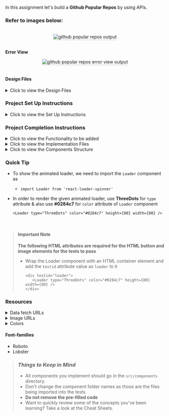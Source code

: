 In this assignment let's build a **Github Popular Repos** by using APIs.

### Refer to images below:

 <br/>
 <div style="text-align: center;">
     <img src="https://assets.ccbp.in/frontend/content/react-js/github-popular-repos-output.gif" alt="github popular repos output" style="max-width:70%;box-shadow:0 2.8px 2.2px rgba(0, 0, 0, 0.12)">
 </div>
 <br/>

**Error View**

 <div style="text-align: center;">
     <img src="https://assets.ccbp.in/frontend/content/react-js/github-popular-repos-error-view-output.gif" alt="github popular repos error view output" style="max-width:70%;box-shadow:0 2.8px 2.2px rgba(0, 0, 0, 0.12)">
 </div>
 <br/>
 
 #### Design Files

<details>
<summary>Click to view the Design Files</summary>

- [Extra Small (Size < 576px) and Small (Size >= 576px) - Success](https://assets.ccbp.in/frontend/content/react-js/github-repos-success-sm-ouput.gif)
- [Extra Small (Size < 576px) and Small (Size >= 576px) - Loading](https://assets.ccbp.in/frontend/content/react-js/github-repos-sm-loading-output.png)
- [Extra Small (Size < 576px) and Small (Size >= 576px) - Error](https://assets.ccbp.in/frontend/content/react-js/github-repos-error-view-sm-output.png)
- [Medium (Size >= 768px), Large (Size >= 992px) and Extra Large (Size >= 1200px) - Success](https://assets.ccbp.in/frontend/content/react-js/github-repos-lg-success-output.png)
- [Medium (Size >= 768px), Large (Size >= 992px) and Extra Large (Size >= 1200px) - Loading](https://assets.ccbp.in/frontend/content/react-js/github-repos-lg-loading-output.png)
- [Medium (Size >= 768px), Large (Size >= 992px) and Extra Large (Size >= 1200px) - Error](https://assets.ccbp.in/frontend/content/react-js/github-repos-error-view-lg-output.png)

</details>

### Project Set Up Instructions

<details>
<summary>Click to view the Set Up Instructions</summary>

- Download dependencies by running `npm install`
- Start up the app using `npm start`
</details>

### Project Completion Instructions

<details>
<summary>Click to view the Functionality to be added</summary>

#### Add Functionality

The app must have the following functionalities

- When the page is opened initially,

  - _loader_ should be displayed
  - Make HTTP GET request to the following URL `https://apis.ccbp.in/popular-repos?language=` with language filter as `ALL`

    Example URL to fetch data with `ALL` filter `https://apis.ccbp.in/popular-repos?language=ALL`

  - After fetching the data, the updated repositories list should be displayed

- When a language filter is selected

  - _loader_ should be displayed
  - An HTTP GET request should be made to the above-mentioned URL with the `id` of the selected language.
  - After fetching the data, the updated repositories list should be displayed

- The _loader_ should be displayed when
  - The page is opened at initial
  - When a new language filter is clicked
- The default selected language filter is `All`
- The `GithubPopularRepos` component will consist of `languageFiltersData`

  | Key                | Data Type       |
  | ------------------ | --------------- |
  | languageFilterData | Array\<object\> |

- The language filter object will have the following properties

  | Key      | Data Type |
  | -------- | --------- |
  | id       | String    |
  | language | String    |

- The fetched data object will have the following properties

  | Key           | Data Type       |
  | ------------- | --------------- |
  | popular_repos | Array\<object\> |

- Access the list of repositories from the fetched data using the key `popular_repos`
- Each repository object will have the following properties

  | Key          | Data Type |
  | ------------ | --------- |
  | id           | String    |
  | avatar_url   | String    |
  | name         | String    |
  | stars_count  | Number    |
  | forks_count  | Number    |
  | issues_count | Number    |

- The `LanguageFilterItem` component should receive the following props

  | Key      | Data Type |
  | -------- | --------- |
  | id       | String    |
  | language | String    |

</details>

<details>
<summary>Click to view the Implementation Files</summary>

- Your task is to complete the implementation of
  - `src/components/GithubPopularRepos/index.js`
  - `src/components/GithubPopularRepos/index.css`
  - `src/components/LanguageFilterItem/index.js`
  - `src/components/LanguageFilterItem/index.css`
  - `src/components/RepositoryItem/index.js`
  - `src/components/RepositoryItem/index.css`
  </details>

<details>
<summary>Click to view the Components Structure</summary>

#### Components Structure

<br/>
<div style="text-align: center;">
    <img src="https://assets.ccbp.in/frontend/content/react-js/github-popular-repos-component-breakdown-structure.png" alt="home-component-structure" style="max-width:100%;box-shadow:0 2.8px 2.2px rgba(0, 0, 0, 0.12)">
</div>
<br/>

</details>

### Quick Tip

- To show the animated loader, we need to import the `Loader` component as
  - `import Loader from 'react-loader-spinner'`
- In order to render the given animated loader, use **ThreeDots** for `type` attribute & also use **#0284c7** for `color` attribute of `Loader` component

  ```
  <Loader type="ThreeDots" color="#0284c7" height={80} width={80} />
  ```

<br/>

> #### Important Note
>
> **The following HTML attributes are required for the HTML button and image elements for the tests to pass**
>
> - Wrap the Loader component with an HTML container element and add the `testid` attribute value as `loader` to it
>
>   ```
>   <div testid="loader">
>      <Loader type="ThreeDots" color="#0284c7" height={80} width={80} />
>   </div>
>   ```

### Resources

<details>
<summary>Data fetch URLs</summary>

#### Data Fetch URLs

- `https://apis.ccbp.in/popular-repos?language=`

</details>

<details>
<summary>Image URLs</summary>

#### Images

- [https://assets.ccbp.in/frontend/react-js/stars-count-img.png](https://assets.ccbp.in/frontend/react-js/stars-count-img.png) - alt text should be **stars**
- [https://assets.ccbp.in/frontend/react-js/forks-count-img.png](https://assets.ccbp.in/frontend/react-js/forks-count-img.png) - alt text should be **forks**
- [https://assets.ccbp.in/frontend/react-js/issues-count-img.png](https://assets.ccbp.in/frontend/react-js/issues-count-img.png) - alt text should be **open-issues**
- [https://assets.ccbp.in/frontend/react-js/api-failure-view.png](https://assets.ccbp.in/frontend/react-js/api-failure-view.png) - alt text should be **failure view**

</details>

<details>
<summary>Colors</summary>

#### Colors

<div style="background-color: #0284c7; width: 150px; padding: 10px; color: black">Hex: #0284c7</div>
<div style="background-color: #ffffff; width: 150px; padding: 10px; color: black">Hex: #ffffff</div>
<div style="background-color: #0f172a; width: 150px; padding: 10px; color: white">Hex: #0f172a</div>
<div style="background-color: #f8f8ff; width: 150px; padding: 10px; color: black">Hex: #f8f8ff</div>
<div style="background-color: #e73959; width: 150px; padding: 10px; color: white">Hex: #e73959</div>
<div style="background-color: #1e293b; width: 150px; padding: 10px; color: white">Hex: #1e293b</div>

<br/>
</details>

#### Font-families

- Roboto
- Lobster

> ### _Things to Keep in Mind_
>
> - All components you implement should go in the `src/components` directory.
> - Don't change the component folder names as those are the files being imported into the tests.
> - **Do not remove the pre-filled code**
> - Want to quickly review some of the concepts you’ve been learning? Take a look at the Cheat Sheets.
